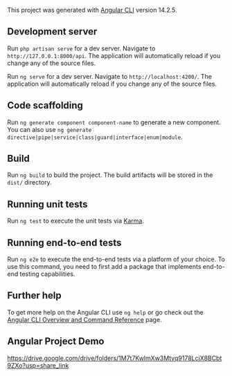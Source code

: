 This project was generated with [Angular CLI](https://github.com/angular/angular-cli) version 14.2.5.

## Development server

Run `php artisan serve` for a dev server. Navigate to `http://127.0.0.1:8000/api`. The application will automatically reload if you change any of the source files.

Run `ng serve` for a dev server. Navigate to `http://localhost:4200/`. The application will automatically reload if you change any of the source files.

## Code scaffolding

Run `ng generate component component-name` to generate a new component. You can also use `ng generate directive|pipe|service|class|guard|interface|enum|module`.

## Build

Run `ng build` to build the project. The build artifacts will be stored in the `dist/` directory.

## Running unit tests

Run `ng test` to execute the unit tests via [Karma](https://karma-runner.github.io).

## Running end-to-end tests

Run `ng e2e` to execute the end-to-end tests via a platform of your choice. To use this command, you need to first add a package that implements end-to-end testing capabilities.

## Further help

To get more help on the Angular CLI use `ng help` or go check out the [Angular CLI Overview and Command Reference](https://angular.io/cli) page.
 ## Angular Project Demo

 https://drive.google.com/drive/folders/1M7t7KwlmXw3Mtyq9178LcjX8BCbt9ZXo?usp=share_link
